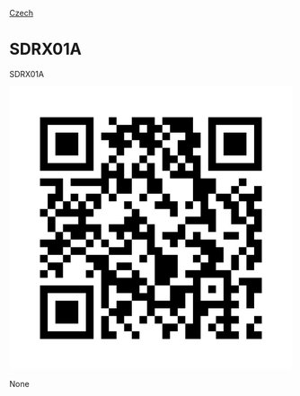 
[Czech](./README.cs.md)
<!--- module --->
# SDRX01A
<!--- Emodule --->

<!--- subtitle --->SDRX01A<!--- Esubtitle --->

![SDRX01A](/doc/img/SDRX01A_QRcode.png)

<!--- description --->None<!--- Edescription --->
            